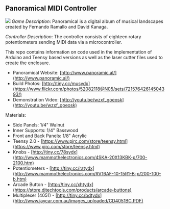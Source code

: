 ## Panoramical MIDI Controller ##
![](https://farm9.staticflickr.com/8250/8574227480_e86c8dde79_c.jpg)
*Game Description*:
Panoramical is a digital album of musical landscapes created by Fernando Ramallo and David Kanaga.

*Controller Description*: The controller consists of eighteen rotary potentiometers sending MIDI data via a microcontroller.

This repo contains information on code used in the implementation of Arduino and Teensy based versions as well as the laser cutter files used to create the enclosure.

- Panoramical Website: [http://www.panoramic.al/](http://www.panoramic.al/)
- Build Photos: [http://tiny.cc/musydx](https://www.flickr.com/photos/52082118@N05/sets/72157642614504393/)
- Demonstration Video: [http://youtu.be/wzxf_goeosk](http://youtu.be/wzxf_goeosk)



Materials:

- Side Panels: 1/4" Walnut
- Inner Supports: 1/4" Basswood
- Front and Back Panels: 1/8" Acrylic
- Teensy 2.0 - [https://www.pjrc.com/store/teensy.html](https://www.pjrc.com/store/teensy.html)
- Knobs - [http://tiny.cc/78sydx](http://www.mammothelectronics.com/4SKA-20X13KBK-p/700-2100.htm)
- Potentiometers - [http://tiny.cc/ratydx](http://www.mammothelectronics.com/RV16AF-10-15R1-B-p/200-100-b.htm)
- Arcade Button - [http://tiny.cc/xhtydx](https://store.djtechtools.com/products/arcade-buttons)
- Multiplexer (4051) - [http://tiny.cc/bdtydx](http://www.jaycar.com.au/images_uploaded/CD4051BC.PDF)
